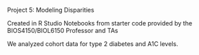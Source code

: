 Project 5: Modeling Disparities

Created in R Studio Notebooks from starter code provided by the BIOS4150/BIOL6150 Professor and TAs

We analyzed cohort data for type 2 diabetes and A1C levels.
